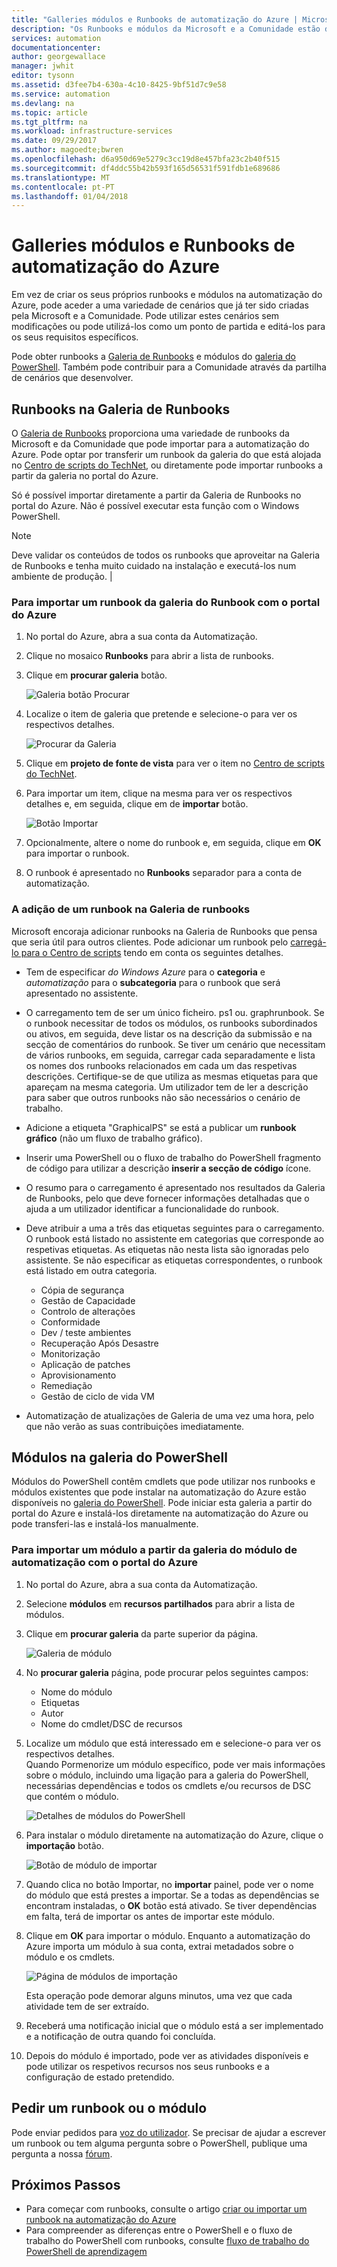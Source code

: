 ```yaml
---
title: "Galleries módulos e Runbooks de automatização do Azure | Microsoft Docs"
description: "Os Runbooks e módulos da Microsoft e a Comunidade estão disponíveis para instalar e utilizar no seu ambiente de automatização do Azure.  Este artigo descreve como pode aceder a estes recursos e para contribuir com os runbooks para a galeria."
services: automation
documentationcenter: 
author: georgewallace
manager: jwhit
editor: tysonn
ms.assetid: d3fee7b4-630a-4c10-8425-9bf51d7c9e58
ms.service: automation
ms.devlang: na
ms.topic: article
ms.tgt_pltfrm: na
ms.workload: infrastructure-services
ms.date: 09/29/2017
ms.author: magoedte;bwren
ms.openlocfilehash: d6a950d69e5279c3cc19d8e457bfa23c2b40f515
ms.sourcegitcommit: df4ddc55b42b593f165d56531f591fdb1e689686
ms.translationtype: MT
ms.contentlocale: pt-PT
ms.lasthandoff: 01/04/2018
---
```

# <a name="runbook-and-module-galleries-for-azure-automation"></a>Galleries módulos e Runbooks de automatização do Azure
Em vez de criar os seus próprios runbooks e módulos na automatização do Azure, pode aceder a uma variedade de cenários que já ter sido criadas pela Microsoft e a Comunidade.  Pode utilizar estes cenários sem modificações ou pode utilizá-los como um ponto de partida e editá-los para os seus requisitos específicos.

Pode obter runbooks a [Galeria de Runbooks](#runbooks-in-runbook-gallery) e módulos do [galeria do PowerShell](#modules-in-powerShell-gallery).  Também pode contribuir para a Comunidade através da partilha de cenários que desenvolver.

## <a name="runbooks-in-runbook-gallery"></a>Runbooks na Galeria de Runbooks
O [Galeria de Runbooks](http://gallery.technet.microsoft.com/scriptcenter/site/search?f\[0\].Type=RootCategory&f\[0\].Value=WindowsAzure&f\[1\].Type=SubCategory&f\[1\].Value=WindowsAzure_automation&f\[1\].Text=Automation) proporciona uma variedade de runbooks da Microsoft e da Comunidade que pode importar para a automatização do Azure. Pode optar por transferir um runbook da galeria do que está alojada no [Centro de scripts do TechNet](https://gallery.technet.microsoft.com/scriptcenter/site/upload), ou diretamente pode importar runbooks a partir da galeria no portal do Azure.

Só é possível importar diretamente a partir da Galeria de Runbooks no portal do Azure. Não é possível executar esta função com o Windows PowerShell.

> [!NOTE]
> Deve validar os conteúdos de todos os runbooks que aproveitar na Galeria de Runbooks e tenha muito cuidado na instalação e executá-los num ambiente de produção. |
> 
> 

### <a name="to-import-a-runbook-from-the-runbook-gallery-with-the-azure-portal"></a>Para importar um runbook da galeria do Runbook com o portal do Azure
1. No portal do Azure, abra a sua conta da Automatização.
2. Clique no mosaico **Runbooks** para abrir a lista de runbooks.
3. Clique em **procurar galeria** botão.
   
    ![Galeria botão Procurar](media/automation-runbook-gallery/browse-gallery-button.png)
4. Localize o item de galeria que pretende e selecione-o para ver os respectivos detalhes.
   
    ![Procurar da Galeria](media/automation-runbook-gallery/browse-gallery.png)
5. Clique em **projeto de fonte de vista** para ver o item no [Centro de scripts do TechNet](http://gallery.technet.microsoft.com/).
6. Para importar um item, clique na mesma para ver os respectivos detalhes e, em seguida, clique em de **importar** botão.
   
    ![Botão Importar](media/automation-runbook-gallery/gallery-item-detail.png)
7. Opcionalmente, altere o nome do runbook e, em seguida, clique em **OK** para importar o runbook.
8. O runbook é apresentado no **Runbooks** separador para a conta de automatização.

### <a name="adding-a-runbook-to-the-runbook-gallery"></a>A adição de um runbook na Galeria de runbooks
Microsoft encoraja adicionar runbooks na Galeria de Runbooks que pensa que seria útil para outros clientes.  Pode adicionar um runbook pelo [carregá-lo para o Centro de scripts](http://gallery.technet.microsoft.com/site/upload) tendo em conta os seguintes detalhes.

* Tem de especificar *do Windows Azure* para o **categoria** e *automatização* para o **subcategoria** para o runbook que será apresentado no assistente.  
* O carregamento tem de ser um único ficheiro. ps1 ou. graphrunbook.  Se o runbook necessitar de todos os módulos, os runbooks subordinados ou ativos, em seguida, deve listar os na descrição da submissão e na secção de comentários do runbook.  Se tiver um cenário que necessitam de vários runbooks, em seguida, carregar cada separadamente e lista os nomes dos runbooks relacionados em cada um das respetivas descrições. Certifique-se de que utiliza as mesmas etiquetas para que apareçam na mesma categoria. Um utilizador tem de ler a descrição para saber que outros runbooks não são necessários o cenário de trabalho.
* Adicione a etiqueta "GraphicalPS" se está a publicar um **runbook gráfico** (não um fluxo de trabalho gráfico). 
* Inserir uma PowerShell ou o fluxo de trabalho do PowerShell fragmento de código para utilizar a descrição **inserir a secção de código** ícone.
* O resumo para o carregamento é apresentado nos resultados da Galeria de Runbooks, pelo que deve fornecer informações detalhadas que o ajuda a um utilizador identificar a funcionalidade do runbook.
* Deve atribuir a uma a três das etiquetas seguintes para o carregamento.  O runbook está listado no assistente em categorias que corresponde ao respetivas etiquetas.  As etiquetas não nesta lista são ignoradas pelo assistente. Se não especificar as etiquetas correspondentes, o runbook está listado em outra categoria.
  
  * Cópia de segurança
  * Gestão de Capacidade
  * Controlo de alterações
  * Conformidade
  * Dev / teste ambientes
  * Recuperação Após Desastre
  * Monitorização
  * Aplicação de patches
  * Aprovisionamento
  * Remediação
  * Gestão de ciclo de vida VM
* Automatização de atualizações de Galeria de uma vez uma hora, pelo que não verão as suas contribuições imediatamente.

## <a name="modules-in-powershell-gallery"></a>Módulos na galeria do PowerShell
Módulos do PowerShell contêm cmdlets que pode utilizar nos runbooks e módulos existentes que pode instalar na automatização do Azure estão disponíveis no [galeria do PowerShell](http://www.powershellgallery.com).  Pode iniciar esta galeria a partir do portal do Azure e instalá-los diretamente na automatização do Azure ou pode transferi-las e instalá-los manualmente.  

### <a name="to-import-a-module-from-the-automation-module-gallery-with-the-azure-portal"></a>Para importar um módulo a partir da galeria do módulo de automatização com o portal do Azure
1. No portal do Azure, abra a sua conta da Automatização.
2. Selecione **módulos** em **recursos partilhados** para abrir a lista de módulos.
4. Clique em **procurar galeria** da parte superior da página.
   
    ![Galeria de módulo](media/automation-runbook-gallery/modules-blade.png) <br>
5. No **procurar galeria** página, pode procurar pelos seguintes campos:
   
   * Nome do módulo
   * Etiquetas
   * Autor
   * Nome do cmdlet/DSC de recursos
6. Localize um módulo que está interessado em e selecione-o para ver os respectivos detalhes.  
   Quando Pormenorize um módulo específico, pode ver mais informações sobre o módulo, incluindo uma ligação para a galeria do PowerShell, necessárias dependências e todos os cmdlets e/ou recursos de DSC que contém o módulo.
   
    ![Detalhes de módulos do PowerShell](media/automation-runbook-gallery/gallery-item-details-blade.png) <br>
7. Para instalar o módulo diretamente na automatização do Azure, clique o **importação** botão.
   
    ![Botão de módulo de importar](media/automation-runbook-gallery/module-import-button.png)
8. Quando clica no botão Importar, no **importar** painel, pode ver o nome do módulo que está prestes a importar. Se a todas as dependências se encontram instaladas, o **OK** botão está ativado. Se tiver dependências em falta, terá de importar os antes de importar este módulo.
9. Clique em **OK** para importar o módulo. Enquanto a automatização do Azure importa um módulo à sua conta, extrai metadados sobre o módulo e os cmdlets.
   
    ![Página de módulos de importação](media/automation-runbook-gallery/module-import-blade.png)
   
    Esta operação pode demorar alguns minutos, uma vez que cada atividade tem de ser extraído.
10. Receberá uma notificação inicial que o módulo está a ser implementado e a notificação de outra quando foi concluída.
11. Depois do módulo é importado, pode ver as atividades disponíveis e pode utilizar os respetivos recursos nos seus runbooks e a configuração de estado pretendido.

## <a name="requesting-a-runbook-or-module"></a>Pedir um runbook ou o módulo
Pode enviar pedidos para [voz do utilizador](https://feedback.azure.com/forums/246290-azure-automation/).  Se precisar de ajudar a escrever um runbook ou tem alguma pergunta sobre o PowerShell, publique uma pergunta a nossa [fórum](http://social.msdn.microsoft.com/Forums/windowsazure/en-US/home?forum=azureautomation&filter=alltypes&sort=lastpostdesc).

## <a name="next-steps"></a>Próximos Passos
* Para começar com runbooks, consulte o artigo [criar ou importar um runbook na automatização do Azure](automation-creating-importing-runbook.md)
* Para compreender as diferenças entre o PowerShell e o fluxo de trabalho do PowerShell com runbooks, consulte [fluxo de trabalho do PowerShell de aprendizagem](automation-powershell-workflow.md)

